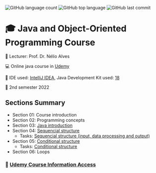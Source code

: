 ![GitHub language count](https://img.shields.io/github/languages/count/jmmarao/ws-java-course)
![GitHub top language](https://img.shields.io/github/languages/top/jmmarao/ws-java-course)
![GitHub last commit](https://img.shields.io/github/last-commit/jmmarao/ws-java-course)

# :mortar_board: Java and Object-Oriented Programming Course

:triangular_flag_on_post: Lecturer: Prof. Dr. Nélio Alves

:computer: Online java course in [Udemy](https://www.udemy.com/course/java-curso-completo/)

:ticket: IDE used: [IntelliJ IDEA](https://www.jetbrains.com/pt-br/idea/), Java Development Kit used: [18](https://www.oracle.com/java/technologies/downloads/)

:calendar: 2nd semester 2022

## Sections Summary

- Section 01: Course introduction
- Section 02: Programming concepts
- Section 03: [Java introduction](https://github.com/jmmarao/ws-java-course/tree/main/target/classes/section03)
- Section 04: [Sequencial structure](https://github.com/jmmarao/ws-java-course/tree/main/target/classes/section04)
  - Tasks: [Sequencial structure (input, data processing and output)](https://github.com/jmmarao/ws-java-course/tree/main/target/classes/section04/tasks)
- Section 05: [Conditional structure](https://github.com/jmmarao/ws-java-course/tree/main/target/classes/section05)
  - Tasks: [Conditional structure](https://github.com/jmmarao/ws-java-course/tree/main/target/classes/section05/tasks)
- Section 06: Loops
### :link: [Udemy Course Information Access](https://www.udemy.com/)